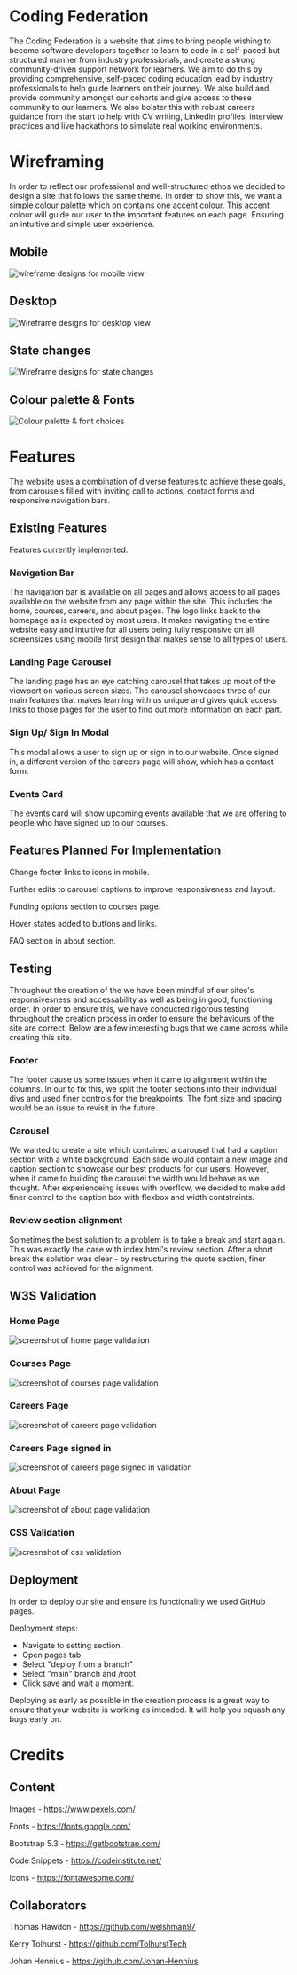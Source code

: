 # Coding Federation

The Coding Federation is a website that aims to bring people wishing to become software developers together to learn to code in a self-paced but structured manner from industry professionals, and create a strong community-driven support network for learners. We aim to do this by providing comprehensive, self-paced coding education lead by industry professionals to help guide learners on their journey. We also build and provide community amongst our cohorts and give access to these community to our learners. We also bolster this with robust careers guidance from the start to help with CV writing, LinkedIn profiles, interview practices and live hackathons to simulate real working environments.

# Wireframing
In order to reflect our professional and well-structured ethos we decided to design a site that follows the same theme. In order to show this, we want a simple colour palette which on contains one accent colour. This accent colour will guide our user to the important features on each page. Ensuring an intuitive and simple user experience.

## Mobile
![wireframe designs for mobile view](assets/images/hackathon1-wireframes-mobile-01.jpg)

## Desktop
![Wireframe designs for desktop view](assets/images/hackathon1-wireframes-desktop-02-02.jpg)

## State changes
![Wireframe designs for state changes](assets/images/hackathon1-wireframes-state%20changes-03-03.jpg)

## Colour palette & Fonts
![Colour palette & font choices](assets/images/hackathon1-wireframes-colours-and-fonts-04.jpg)


# Features
The website uses a combination of diverse features to achieve these goals, from carousels filled with inviting call to actions, contact forms and responsive navigation bars. 

## Existing Features
Features currently implemented.

### Navigation Bar
The navigation bar is available on all pages and allows access to all pages available on the website from any page within the site. This includes the home, courses, careers, and about pages. The logo links back to the homepage as is expected by most users. It makes navigating the entire website easy and intuitive for all users being fully responsive on all screensizes using mobile first design that makes sense to all types of users.

### Landing Page Carousel
The landing page has an eye catching carousel that takes up most of the viewport on various screen sizes. The carousel showcases three of our main features that makes learning with us unique and gives quick access links to those pages for the user to find out more information on each part.

### Sign Up/ Sign In Modal
This modal allows a user to sign up or sign in to our website. Once signed in, a different version of the careers page will show, which has a contact form.

### Events Card
The events card will show upcoming events available that we are offering to people who have signed up to our courses.

## Features Planned For Implementation
Change footer links to icons in mobile.

Further edits to carousel captions to improve responsiveness and layout.

Funding options section to courses page.

Hover states added to buttons and links.

FAQ section in about section.

## Testing
Throughout the creation of the we have been mindful of our sites's responsivesness and accessability as well as being in good, functioning order. 
In order to ensure this, we have conducted rigorous testing throughout the creation process in order to ensure the behaviours of the site are correct. 
Below are a few interesting bugs that we came across while creating this site. 

### Footer
The footer cause us some issues when it came to alignment within the columns. 
In our to fix this, we split the footer sections into their individual divs and used finer controls for the breakpoints. 
The font size and spacing would be an issue to revisit in the future. 

### Carousel
We wanted to create a site which contained a carousel that had a caption section with a white background. Each slide would contain a new image and caption section to showcase our best products for our users. 
However, when it came to building the carousel the width would behave as we thought. After experienceing issues with overflow, we decided to make add finer control to the caption box with flexbox and width contstraints. 

### Review section alignment
Sometimes the best solution to a problem is to take a break and start again. This was exactly the case with index.html's review section. After a short break the solution was clear - by restructuring the quote section, finer control was achieved for the alignment. 

## W3S Validation

### Home Page
![screenshot of home page validation](assets/validation-images/home-page.png)

### Courses Page
![screenshot of courses page validation](assets/validation-images/courses-page.png)

### Careers Page
![screenshot of careers page validation](assets/validation-images/careers-page.png)

### Careers Page signed in
![screenshot of careers page signed in validation](assets/validation-images/careers-page-signed-in.png)

### About Page
![screenshot of about page validation](assets/validation-images/about-page.png)

### CSS Validation
![screenshot of css validation](assets/validation-images/CSS-validation.png)

## Deployment
In order to deploy our site and ensure its functionality we used GitHub pages. 

Deployment steps: 
- Navigate to setting section.
- Open pages tab.
- Select "deploy from a branch"
- Select "main" branch and /root
- Click save and wait a moment.

Deploying as early as possible in the creation process is a great way to ensure that your website is working as intended. It will help you squash any bugs early on.

# Credits

## Content

Images - https://www.pexels.com/

Fonts - https://fonts.google.com/

Bootstrap 5.3 - https://getbootstrap.com/

Code Snippets - https://codeinstitute.net/

Icons - https://fontawesome.com/

## Collaborators

Thomas Hawdon - https://github.com/welshman97

Kerry Tolhurst - https://github.com/TolhurstTech

Johan Hennius - https://github.com/Johan-Hennius